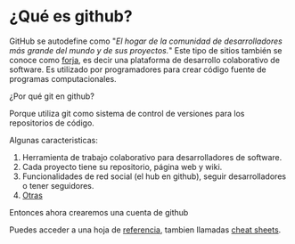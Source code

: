
# ¿Qué es github?

GitHub se autodefine como  "_El hogar de la comunidad de desarrolladores más grande del mundo y de sus proyectos._"
Este tipo de sitios también se conoce como [forja](https://es.wikipedia.org/wiki/Forja_(software)), es decir una plataforma de desarrollo colaborativo de software.
Es utilizado por programadores para crear código fuente de programas computacionales.

¿Por qué git en github?

Porque utiliza git como sistema de control de versiones para los repositorios de código.

Algunas caracteristicas:
1. Herramienta de trabajo colaborativo para desarrolladores de software.
2. Cada proyecto tiene su repositorio, página web y wiki.
3. Funcionalidades de red social (el hub en github), seguir desarrolladores o tener seguidores.
4. [Otras](https://github.com/features)


Entonces ahora crearemos una cuenta de github

Puedes acceder a una hoja de [referencia](https://training.github.com/downloads/es_ES/github-git-cheat-sheet.pdf), tambien llamadas [cheat sheets](https://en.wikipedia.org/wiki/Cheat_sheet).
